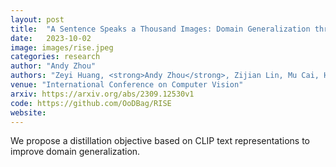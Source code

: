 ```yaml
---
layout: post
title:  "A Sentence Speaks a Thousand Images: Domain Generalization through Distilling CLIP with Language Guidance"
date:   2023-10-02
image: images/rise.jpeg
categories: research
author: "Andy Zhou"
authors: "Zeyi Huang, <strong>Andy Zhou</strong>, Zijian Lin, Mu Cai, Haohan Wang, Yong Jae Lee"
venue: "International Conference on Computer Vision"
arxiv: https://arxiv.org/abs/2309.12530v1
code: https://github.com/OoDBag/RISE
website: 
---
```

We propose a distillation objective based on CLIP text representations to improve domain generalization.